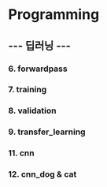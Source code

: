 # Programming

## ---  딥러닝 ---
### 6. forwardpass
### 7. training
### 8. validation
### 9. transfer_learning
### 11. cnn
### 12. cnn_dog & cat

